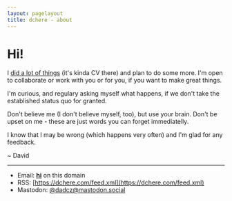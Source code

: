 ```yaml
--- 
layout: pagelayout 
title: dchere - about
---
```


# Hi!

I [did a lot of things](/cv/) (it's kinda CV there) and plan to do some more. I'm open to collaborate or work with you or for you, if you want to make great things.

I'm curious, and regulary asking myself what happens, if we don't take the established status quo for granted.

Don't believe me (I don't believe myself, too), but use your brain. Don't be upset on me - these are just words you can forget immediatelly.

I know that I may be wrong (which happens very often) and I'm glad for any feedback.

~ David

----

* Email: <a href="#" class="cc" onclick="openm()">**hi**</a> on this domain
* RSS: [https://dchere.com/feed.xml](https://dchere.com/feed.xml)
* Mastodon: [@dadcz@mastodon.social](https://mastodon.social/@dadcz)

